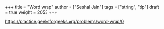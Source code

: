 +++
title = "Word wrap"
author = ["Seshal Jain"]
tags = ["string", "dp"]
draft = true
weight = 2053
+++

<https://practice.geeksforgeeks.org/problems/word-wrap/0>
